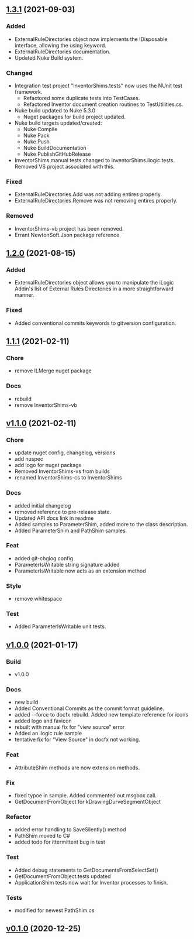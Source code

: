 ## [1.3.1](https://github.com/InventorCode/InventorShims/releases/tag/1.3.1) (2021-09-03)

### Added
- ExternalRuleDirectories object now implements the IDisposable interface, allowing the using keyword.
- ExternalRuleDirectories documentation.
- Updated Nuke Build system.

### Changed
- Integration test project "InventorShims.tests" now uses the NUnit test framework.
    - Refactored some duplicate tests into TestCases. 
    - Refactored Inventor document creation routines to TestUtilities.cs.
- Nuke build updated to Nuke 5.3.0
    - Nuget packages for build project updated.
- Nuke build targets updated/created:
    - Nuke Compile
    - Nuke Pack
    - Nuke Push
    - Nuke BuildDocumentation
    - Nuke PublishGitHubRelease
- InventorShims.manual tests changed to InventorShims.ilogic.tests.  Removed VS project associated with this.

### Fixed
- ExternalRuleDirectories.Add was not adding entires properly.
- ExternalRuleDirectories.Remove was not removing entires properly.

### Removed
- InventorShims-vb project has been removed.
- Errant NewtonSoft.Json package reference

## [1.2.0](https://github.com/InventorCode/InventorShims/releases/tag/1.2.0) (2021-08-15)

### Added
- ExternalRuleDirectories object allows you to manipulate the iLogic Addin's list of External Rules Directories in a more straightforward manner.

### Fixed
- Added conventional commits keywords to gitversion configuration.


## [1.1.1](https://github.com/InventorCode/InventorShims/releases/tag/v1.1.1) (2021-02-11)

### Chore

* remove ILMerge nuget package

### Docs

* rebuild
* remove InventorShims-vb


## [v1.1.0](https://github.com/InventorCode/InventorShims/releases/tag/v1.1.0) (2021-02-11)

### Chore

* update nuget config, changelog, versions
* add nuspec
* add logo for nuget package
* Removed InventorShims-vs from builds
* renamed InventorShims-cs to InventorShims

### Docs

* added initial changelog
* removed reference to pre-release state.
* Updated API docs link in readme
* Added samples to ParameterShim, added more to the class description.
* Added ParameterShim and PathShim samples.

### Feat

* added git-chglog config
* ParameterIsWritable string signature added
* ParameterIsWritable now acts as an extension method

### Style

* remove whitespace

### Test

* Added ParameterIsWritable unit tests.

## [v1.0.0](https://github.com/InventorCode/InventorShims/releases/tag/v1.0.0) (2021-01-17)

### Build

* v1.0.0

### Docs

* new build
* Added Conventional Commits as the commit format guideline.
* added --force to docfx rebuild.  Added new template reference for icons
* added logo and favicon
* rebuilt with manual fix for "view source" error
* Added an ilogic rule sample
* tentative fix for "View Source" in docfx not working.

### Feat

* AttributeShim methods are now extension methods.

### Fix

* fixed typoe in sample.  Added commented out msgbox call.
* GetDocumentFromObject for kDrawingDurveSegmentObject

### Refactor

* added error handling to SaveSilently() method
* PathShim moved to C#
* added todo for ittermittent bug in test

### Test

* Added debug statements to GetDocumentsFromSelectSet()
* GetDocumentFromObject.tests updated
* ApplicationShim tests now wait for Inventor processes to finish.

### Tests

* modified for newest PathShim.cs

## [v0.1.0](https://github.com/InventorCode/InventorShims/releases/tag/v0.1.0) (2020-12-25)

